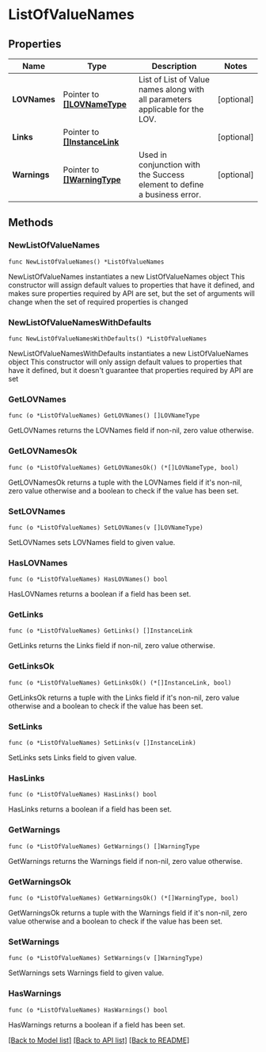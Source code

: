 # ListOfValueNames

## Properties

Name | Type | Description | Notes
------------ | ------------- | ------------- | -------------
**LOVNames** | Pointer to [**[]LOVNameType**](LOVNameType.md) | List of List of Value names along with all parameters applicable for the LOV. | [optional] 
**Links** | Pointer to [**[]InstanceLink**](InstanceLink.md) |  | [optional] 
**Warnings** | Pointer to [**[]WarningType**](WarningType.md) | Used in conjunction with the Success element to define a business error. | [optional] 

## Methods

### NewListOfValueNames

`func NewListOfValueNames() *ListOfValueNames`

NewListOfValueNames instantiates a new ListOfValueNames object
This constructor will assign default values to properties that have it defined,
and makes sure properties required by API are set, but the set of arguments
will change when the set of required properties is changed

### NewListOfValueNamesWithDefaults

`func NewListOfValueNamesWithDefaults() *ListOfValueNames`

NewListOfValueNamesWithDefaults instantiates a new ListOfValueNames object
This constructor will only assign default values to properties that have it defined,
but it doesn't guarantee that properties required by API are set

### GetLOVNames

`func (o *ListOfValueNames) GetLOVNames() []LOVNameType`

GetLOVNames returns the LOVNames field if non-nil, zero value otherwise.

### GetLOVNamesOk

`func (o *ListOfValueNames) GetLOVNamesOk() (*[]LOVNameType, bool)`

GetLOVNamesOk returns a tuple with the LOVNames field if it's non-nil, zero value otherwise
and a boolean to check if the value has been set.

### SetLOVNames

`func (o *ListOfValueNames) SetLOVNames(v []LOVNameType)`

SetLOVNames sets LOVNames field to given value.

### HasLOVNames

`func (o *ListOfValueNames) HasLOVNames() bool`

HasLOVNames returns a boolean if a field has been set.

### GetLinks

`func (o *ListOfValueNames) GetLinks() []InstanceLink`

GetLinks returns the Links field if non-nil, zero value otherwise.

### GetLinksOk

`func (o *ListOfValueNames) GetLinksOk() (*[]InstanceLink, bool)`

GetLinksOk returns a tuple with the Links field if it's non-nil, zero value otherwise
and a boolean to check if the value has been set.

### SetLinks

`func (o *ListOfValueNames) SetLinks(v []InstanceLink)`

SetLinks sets Links field to given value.

### HasLinks

`func (o *ListOfValueNames) HasLinks() bool`

HasLinks returns a boolean if a field has been set.

### GetWarnings

`func (o *ListOfValueNames) GetWarnings() []WarningType`

GetWarnings returns the Warnings field if non-nil, zero value otherwise.

### GetWarningsOk

`func (o *ListOfValueNames) GetWarningsOk() (*[]WarningType, bool)`

GetWarningsOk returns a tuple with the Warnings field if it's non-nil, zero value otherwise
and a boolean to check if the value has been set.

### SetWarnings

`func (o *ListOfValueNames) SetWarnings(v []WarningType)`

SetWarnings sets Warnings field to given value.

### HasWarnings

`func (o *ListOfValueNames) HasWarnings() bool`

HasWarnings returns a boolean if a field has been set.


[[Back to Model list]](../README.md#documentation-for-models) [[Back to API list]](../README.md#documentation-for-api-endpoints) [[Back to README]](../README.md)


